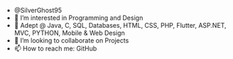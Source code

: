 -  @SilverGhost95
- 👀 I’m interested in Programming and Design
- 🌱 Adept @ Java, C, SQL, Databases, HTML, CSS, PHP, Flutter, ASP.NET, MVC, PYTHON, Mobile & Web Design
- 💞️ I’m looking to collaborate on Projects 
- 📫 How to reach me: GitHub

